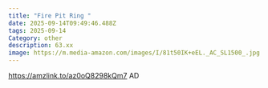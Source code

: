 ```yaml
---
title: "Fire Pit Ring "
date: 2025-09-14T09:49:46.488Z
tags: 2025-09-14
Category: other
description: 63.xx
image: https://m.media-amazon.com/images/I/81t50IK+eEL._AC_SL1500_.jpg
---
```

https://amzlink.to/az0oQ8298kQm7
AD